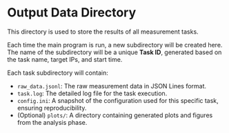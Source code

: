 # Output Data Directory

This directory is used to store the results of all measurement tasks.

Each time the main program is run, a new subdirectory will be created here. The name of the subdirectory will be a unique **Task ID**, generated based on the task name, target IPs, and start time.

Each task subdirectory will contain:
- `raw_data.jsonl`: The raw measurement data in JSON Lines format.
- `task.log`: The detailed log file for the task execution.
- `config.ini`: A snapshot of the configuration used for this specific task, ensuring reproducibility.
- (Optional) `plots/`: A directory containing generated plots and figures from the analysis phase.
